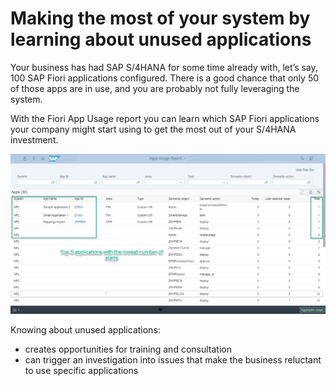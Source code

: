 # Making the most of your system by learning about unused applications

Your business has had SAP S/4HANA for some time already with, let’s say, 100 SAP Fiori applications configured. There is a good chance that only 50 of those apps are in use, and you are probably not fully leveraging the system. 

With the Fiori App Usage report you can learn which SAP Fiori applications your company might start using to get the most out of your S/4HANA investment.

[![](res/rarely-used.png)](res/rarely-used.png)

Knowing about unused applications:

- creates opportunities for training and consultation
- can trigger an investigation into issues that make the business reluctant to use specific applications


